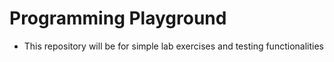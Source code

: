 # Programming Playground

* This repository will be for simple lab exercises and testing functionalities
